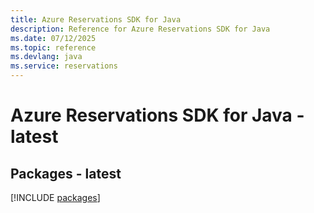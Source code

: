 ```yaml
---
title: Azure Reservations SDK for Java
description: Reference for Azure Reservations SDK for Java
ms.date: 07/12/2025
ms.topic: reference
ms.devlang: java
ms.service: reservations
---
```

# Azure Reservations SDK for Java - latest
## Packages - latest
[!INCLUDE [packages](reservations-index.md)]